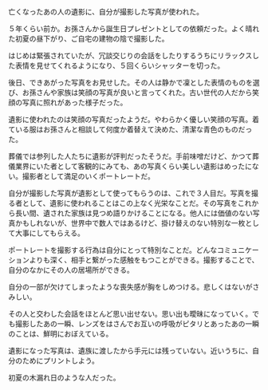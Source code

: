 亡くなったあの人の遺影に、自分が撮影した写真が使われた。

５年くらい前か。お孫さんから誕生日プレゼントとしての依頼だった。よく晴れた初夏の昼下がり、ご自宅の建物の陰で撮影した。

はじめは緊張されていたが、冗談交じりの会話をしたりするうちにリラックスした表情を見せてくれるようになり、５回くらいシャッターを切った。

後日、できあがった写真をお見せした。その人は静かで凜とした表情のものを選び、お孫さんや家族は笑顔の写真が良いと言ってくれた。古い世代の人だから笑顔の写真に照れがあった様子だった。

遺影に使われたのは笑顔の写真だったようだ。やわらかく優しい笑顔の写真。着ている服はお孫さんと相談して何度か着替えて決めた、清潔な青色のものだった。

葬儀では参列した人たちに遺影が評判だったそうだ。手前味噌だけど、かつて葬儀業界にいた者として客観的にみても、あの写真くらい美しい遺影はめったにない。撮影者として満足のいくポートレートだ。

自分が撮影した写真が遺影として使ってもらうのは、これで３人目だ。写真を撮る者として、遺影に使われることはこの上なく光栄なことだ。その写真をこれから長い間、遺された家族は見つめ語りかけることになる。他人には価値のない写真かもしれないが、世界中で数人ではあるけど、掛け替えのない特別な一枚として大事にしてもらえる。

ポートレートを撮影する行為は自分にとって特別なことだ。どんなコミュニケーションよりも深く、相手と繋がった感触をもつことができる。撮影することで、自分のなかにその人の居場所ができる。

自分の一部が欠けてしまったような喪失感が胸をしめつける。悲しくはないがさみしい。

その人と交わした会話をほとんど思い出せない。思い出も曖昧になっていく。でも撮影したあの一瞬、レンズをはさんでお互いの呼吸がピタリとあったあの一瞬のことは、鮮明におぼえている。

遺影になった写真は、遺族に渡したから手元には残っていない。近いうちに、自分のためにプリントしよう。

初夏の木漏れ日のような人だった。

